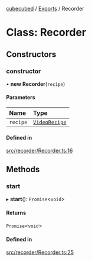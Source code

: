 [cubecubed](/reference/README.md) / [Exports](/reference/modules.md) / Recorder

# Class: Recorder

## Constructors

### constructor

• **new Recorder**(`recipe`)

#### Parameters

| Name | Type |
| :------ | :------ |
| `recipe` | [`VideoRecipe`](/reference/types/VideoRecipe.md) |

#### Defined in

[src/recorder/Recorder.ts:16](https://github.com/imaphatduc/cubecubed/blob/0fd2007/src/recorder/Recorder.ts#L16)

## Methods

### start

▸ **start**(): `Promise`<`void`\>

#### Returns

`Promise`<`void`\>

#### Defined in

[src/recorder/Recorder.ts:25](https://github.com/imaphatduc/cubecubed/blob/0fd2007/src/recorder/Recorder.ts#L25)
